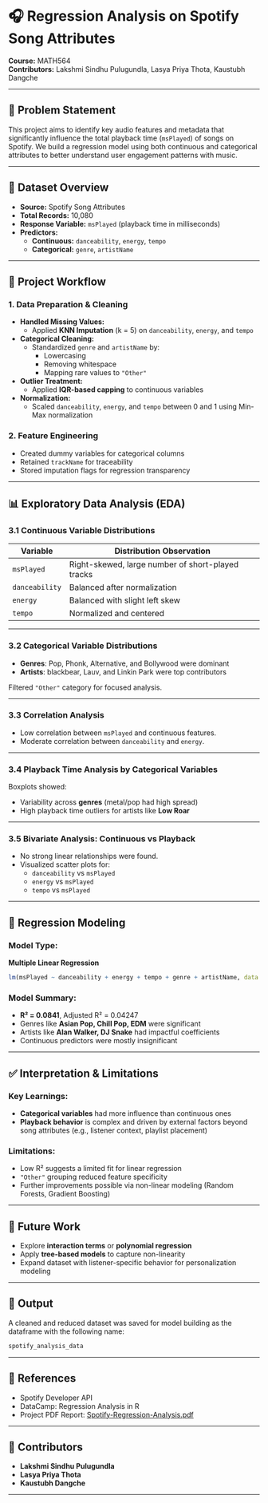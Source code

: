 # 🎧 Regression Analysis on Spotify Song Attributes

**Course:** MATH564  
**Contributors:** Lakshmi Sindhu Pulugundla, Lasya Priya Thota, Kaustubh Dangche

---

## 📌 Problem Statement

This project aims to identify key audio features and metadata that significantly influence the total playback time (`msPlayed`) of songs on Spotify. We build a regression model using both continuous and categorical attributes to better understand user engagement patterns with music.

---

## 📁 Dataset Overview

- **Source:** Spotify Song Attributes  
- **Total Records:** 10,080  
- **Response Variable:** `msPlayed` (playback time in milliseconds)  
- **Predictors:**
  - **Continuous:** `danceability`, `energy`, `tempo`
  - **Categorical:** `genre`, `artistName`

---

## 🧭 Project Workflow

### 1. Data Preparation & Cleaning
- **Handled Missing Values:**  
  - Applied **KNN Imputation** (k = 5) on `danceability`, `energy`, and `tempo`
- **Categorical Cleaning:**  
  - Standardized `genre` and `artistName` by:
    - Lowercasing
    - Removing whitespace
    - Mapping rare values to `"Other"`
- **Outlier Treatment:**  
  - Applied **IQR-based capping** to continuous variables
- **Normalization:**  
  - Scaled `danceability`, `energy`, and `tempo` between 0 and 1 using Min-Max normalization

### 2. Feature Engineering
- Created dummy variables for categorical columns
- Retained `trackName` for traceability
- Stored imputation flags for regression transparency

---

## 📊 Exploratory Data Analysis (EDA)

### 3.1 Continuous Variable Distributions

| Variable       | Distribution Observation                       |
|----------------|------------------------------------------------|
| `msPlayed`     | Right-skewed, large number of short-played tracks |
| `danceability` | Balanced after normalization                  |
| `energy`       | Balanced with slight left skew                |
| `tempo`        | Normalized and centered                        |

---

### 3.2 Categorical Variable Distributions

- **Genres**: Pop, Phonk, Alternative, and Bollywood were dominant
- **Artists**: blackbear, Lauv, and Linkin Park were top contributors

Filtered `"Other"` category for focused analysis.

---

### 3.3 Correlation Analysis

- Low correlation between `msPlayed` and continuous features.
- Moderate correlation between `danceability` and `energy`.

---

### 3.4 Playback Time Analysis by Categorical Variables

Boxplots showed:
- Variability across **genres** (metal/pop had high spread)
- High playback time outliers for artists like **Low Roar**

---

### 3.5 Bivariate Analysis: Continuous vs Playback

- No strong linear relationships were found.
- Visualized scatter plots for:
  - `danceability` vs `msPlayed`
  - `energy` vs `msPlayed`
  - `tempo` vs `msPlayed`

---

## 🧮 Regression Modeling

### Model Type:
**Multiple Linear Regression**  
```R
lm(msPlayed ~ danceability + energy + tempo + genre + artistName, data = dataset)
```

### Model Summary:

* **R² = 0.0841**, Adjusted R² = 0.04247
* Genres like **Asian Pop, Chill Pop, EDM** were significant
* Artists like **Alan Walker, DJ Snake** had impactful coefficients
* Continuous predictors were mostly insignificant

---

## ✅ Interpretation & Limitations

### Key Learnings:

* **Categorical variables** had more influence than continuous ones
* **Playback behavior** is complex and driven by external factors beyond song attributes (e.g., listener context, playlist placement)

### Limitations:

* Low R² suggests a limited fit for linear regression
* `"Other"` grouping reduced feature specificity
* Further improvements possible via non-linear modeling (Random Forests, Gradient Boosting)

---

## 🔮 Future Work

* Explore **interaction terms** or **polynomial regression**
* Apply **tree-based models** to capture non-linearity
* Expand dataset with listener-specific behavior for personalization modeling

---

## 💾 Output

A cleaned and reduced dataset was saved for model building as the dataframe with the following name:

```bash
spotify_analysis_data
```

---

## 📎 References

* Spotify Developer API
* DataCamp: Regression Analysis in R
* Project PDF Report: [Spotify-Regression-Analysis.pdf](./Spotify-Regression-Analysis.pdf)

---

## 👥 Contributors

* **Lakshmi Sindhu Pulugundla**
* **Lasya Priya Thota**
* **Kaustubh Dangche**

---


